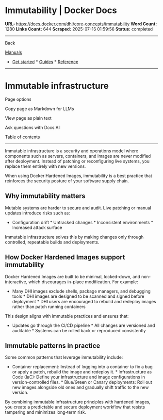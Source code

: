 # Immutability | Docker Docs

**URL:** https://docs.docker.com/dhi/core-concepts/immutability
**Word Count:** 1280
**Links Count:** 644
**Scraped:** 2025-07-16 01:59:56
**Status:** completed

---

Back

[Manuals](https://docs.docker.com/manuals/)

  * [Get started](https://docs.docker.com/get-started/)   * [Guides](https://docs.docker.com/guides/)   * [Reference](https://docs.docker.com/reference/)

* * *

# Immutable infrastructure

Page options

Copy page as Markdown for LLMs

View page as plain text

Ask questions with Docs AI

Table of contents

* * *

Immutable infrastructure is a security and operations model where components such as servers, containers, and images are never modified after deployment. Instead of patching or reconfiguring live systems, you replace them entirely with new versions.

When using Docker Hardened Images, immutability is a best practice that reinforces the security posture of your software supply chain.

## Why immutability matters

Mutable systems are harder to secure and audit. Live patching or manual updates introduce risks such as:

  * Configuration drift   * Untracked changes   * Inconsistent environments   * Increased attack surface

Immutable infrastructure solves this by making changes only through controlled, repeatable builds and deployments.

## How Docker Hardened Images support immutability

Docker Hardened Images are built to be minimal, locked-down, and non-interactive, which discourages in-place modification. For example:

  * Many DHI images exclude shells, package managers, and debugging tools   * DHI images are designed to be scanned and signed before deployment   * DHI users are encouraged to rebuild and redeploy images rather than patch running containers

This design aligns with immutable practices and ensures that:

  * Updates go through the CI/CD pipeline   * All changes are versioned and auditable   * Systems can be rolled back or reproduced consistently

## Immutable patterns in practice

Some common patterns that leverage immutability include:

  * Container replacement: Instead of logging into a container to fix a bug or apply a patch, rebuild the image and redeploy it.   * Infrastructure as Code \(IaC\): Define your infrastructure and image configurations in version-controlled files.   * Blue/Green or Canary deployments: Roll out new images alongside old ones and gradually shift traffic to the new version.

By combining immutable infrastructure principles with hardened images, you create a predictable and secure deployment workflow that resists tampering and minimizes long-term risk.